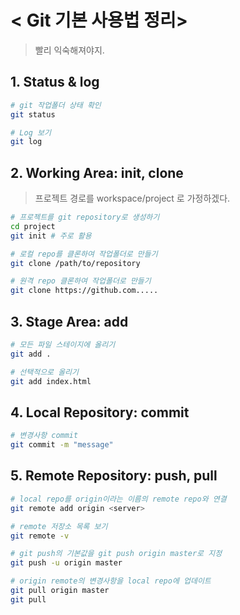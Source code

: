 # < Git 기본 사용법 정리>

> 빨리 익숙해져야지.



## 1. Status & log

```sh
# git 작업폴더 상태 확인
git status

# Log 보기
git log
```



## 2. Working Area: init, clone

> 프로젝트 경로를 workspace/project 로 가정하겠다.

```sh
# 프로젝트를 git repository로 생성하기
cd project
git init # 주로 활용

# 로컬 repo를 클론하여 작업폴더로 만들기
git clone /path/to/repository

# 원격 repo 클론하여 작업폴더로 만들기
git clone https://github.com.....
```



## 3. Stage Area: add

```sh
# 모든 파일 스테이지에 올리기
git add .

# 선택적으로 올리기
git add index.html
```



## 4. Local Repository: commit

```sh
# 변경사항 commit
git commit -m "message"
```



## 5. Remote Repository: push, pull

```sh
# local repo를 origin이라는 이름의 remote repo와 연결
git remote add origin <server>

# remote 저장소 목록 보기
git remote -v

# git push의 기본값을 git push origin master로 지정
git push -u origin master

# origin remote의 변경사항을 local repo에 업데이트
git pull origin master
git pull
```

